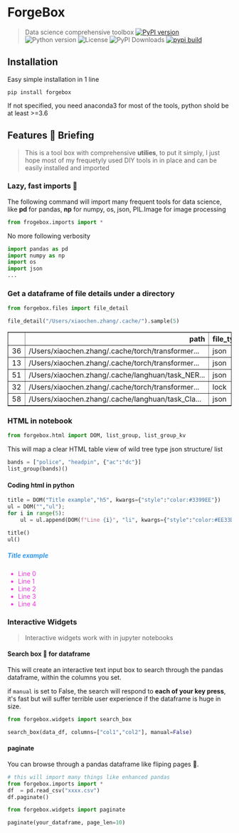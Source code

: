 # ForgeBox
> Data science comprehensive toolbox
[![PyPI version](https://img.shields.io/pypi/v/forgebox)](https://pypi.org/project/forgebox/)
![Python version](https://img.shields.io/pypi/pyversions/forgebox)
![License](https://img.shields.io/github/license/raynardj/forgebox)
![PyPI Downloads](https://img.shields.io/pypi/dm/forgebox)
[![pypi build](https://github.com/raynardj/forgebox/actions/workflows/publish.yml/badge.svg)](https://github.com/raynardj/forgebox/actions/workflows/publish.yml)

## Installation

Easy simple installation in 1 line
```shell
pip install forgebox
```

If not specified, you need anaconda3 for most of the tools, python shold be at least >=3.6

## Features 🚀 Briefing

> This is a tool box with comprehensive **utilies**, to put it simply, I just hope most of my frequetyly used DIY tools in in place and can be easily installed and imported

### Lazy, fast imports 🤯

The following command will import many frequent tools for data science, like **pd** for pandas, **np** for numpy, os, json, PIL.Image for image processing

```python
from frogebox.imports import *
```

No more following verbosity
```python
import pandas as pd
import numpy as np
import os
import json
...
```
### Get a dataframe of file details under a  directory

```python
from forgebox.files import file_detail
```

```python
file_detail("/Users/xiaochen.zhang/.cache/").sample(5)
```

<div>
<table border="1" class="dataframe">
  <thead>
    <tr style="text-align: right;">
      <th></th>
      <th>path</th>
      <th>file_type</th>
      <th>parent</th>
      <th>depth</th>
    </tr>
  </thead>
  <tbody>
    <tr>
      <td>36</td>
      <td>/Users/xiaochen.zhang/.cache/torch/transformer...</td>
      <td>json</td>
      <td>transformers</td>
      <td>7</td>
    </tr>
    <tr>
      <td>13</td>
      <td>/Users/xiaochen.zhang/.cache/torch/transformer...</td>
      <td>json</td>
      <td>transformers</td>
      <td>7</td>
    </tr>
    <tr>
      <td>51</td>
      <td>/Users/xiaochen.zhang/.cache/langhuan/task_NER...</td>
      <td>json</td>
      <td>task_NER_210121_140513</td>
      <td>7</td>
    </tr>
    <tr>
      <td>32</td>
      <td>/Users/xiaochen.zhang/.cache/torch/transformer...</td>
      <td>lock</td>
      <td>transformers</td>
      <td>7</td>
    </tr>
    <tr>
      <td>58</td>
      <td>/Users/xiaochen.zhang/.cache/langhuan/task_Cla...</td>
      <td>json</td>
      <td>task_Classify_210128_164710</td>
      <td>7</td>
    </tr>
  </tbody>
</table>
</div>


### HTML in notebook

```python
from forgebox.html import DOM, list_group, list_group_kv
```

This will map a clear HTML table view of wild tree type json structure/ list

```python
bands = ["police", "headpin", {"ac":"dc"}]
list_group(bands)()
```

#### Coding html in python

```python
title = DOM("Title example","h5", kwargs={"style":"color:#3399EE"})
ul = DOM("","ul");
for i in range(5):
    ul = ul.append(DOM(f"Line {i}", "li", kwargs={"style":"color:#EE33DD"}))

title()
ul()
```


<h5 style="color:#3399EE">Title example</h5>



<ul><li style="color:#EE33DD">Line 0</li><li style="color:#EE33DD">Line 1</li><li style="color:#EE33DD">Line 2</li><li style="color:#EE33DD">Line 3</li><li style="color:#EE33DD">Line 4</li></ul>


### Interactive Widgets
> Interactive widgets work with in jupyter notebooks

#### Search box 🔎 for dataframe
This will create an interactive text input box to search through the pandas dataframe, within the columns you set.

if ```manual``` is set to False, the search will respond to **each of your key press**, it's fast but will suffer terrible user experience if the dataframe is huge in size.

```python
from forgebox.widgets import search_box

search_box(data_df, columns=["col1","col2"], manual=False)
```

#### paginate
You can browse through a pandas dataframe like fliping pages 📄.

```python
# this will import many things like enhanced pandas
from forgebox.imports import *
df  = pd.read_csv("xxxx.csv")
df.paginate()
```

```python
from forgebox.widgets import paginate

paginate(your_dataframe, page_len=10)
```
